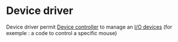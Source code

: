 # Device driver

Device driver permit [Device controller](Device%20controller.md) to manage an [I/O devices](I%20O%20devices.md) (for exemple : a code to control a specific mouse)